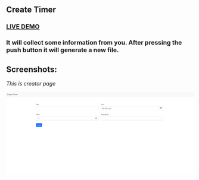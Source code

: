 ## Create Timer

### <a href="https://avinashboy.github.io/create-timer/">LIVE DEMO</a>

### It will collect some information from you. After pressing the push button it will generate a new file.  

## Screenshots:

*This is creator page*

![view page](./Screenshot/info.png)
